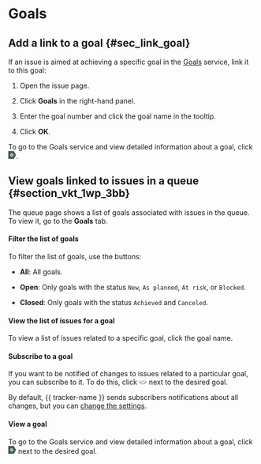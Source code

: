 # Goals

## Add a link to a goal {#sec_link_goal}

If an issue is aimed at achieving a specific goal in the [Goals](https://goals.yandex-team.ru) service, link it to this goal:

1. Open the issue page.

1. Click **Goals** in the right-hand panel.

1. Enter the goal number and click the goal name in the tooltip.

1. Click **OK**.

To go to the Goals service and view detailed information about a goal, click ![](../../_assets/tracker/goals.png).

## View goals linked to issues in a queue {#section_vkt_1wp_3bb}

The queue page shows a list of goals associated with issues in the queue. To view it, go to the **Goals** tab.

#### Filter the list of goals

To filter the list of goals, use the buttons:

- **All**: All goals.

- **Open**: Only goals with the status `New`, `As planned`, `At risk`, or `Blocked`.

- **Closed**: Only goals with the status `Achieved` and `Canceled`.

#### View the list of issues for a goal

To view a list of issues related to a specific goal, click the goal name.

#### Subscribe to a goal

If you want to be notified of changes to issues related to a particular goal, you can subscribe to it. To do this, click ![](../../_assets/tracker/subscribe-goals.png) next to the desired goal.

By default, {{ tracker-name }} sends subscribers notifications about all changes, but you can [change the settings](../user/notifications.md).

#### View a goal

To go to the Goals service and view detailed information about a goal, click ![](../../_assets/tracker/goals.png) next to the desired goal.

